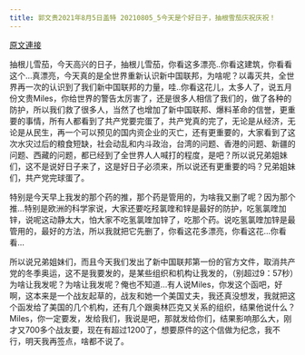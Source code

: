 ```yaml
---
title: 郭文贵2021年8月5日盖特 20210805_5今天是个好日子，抽根雪茄庆祝庆祝！
---
```


[原文連接](https://gnews.org/ThreadView/53481667)

抽根儿雪茄，今天高兴的日子，抽根儿雪茄，你看这多漂亮..你看这建筑，你看看这个…真漂亮，今天真的是全世界重新认识新中国联邦，为啥呢？以毒灭共，全世界再一次的认识到了我们新中国联邦的力量，哇..你看这花儿，太多人了，说五月份文贵Miles，你给世界的警告太厉害了，还是很多人相信了我们的，做了各种的防护，所以我们救了很多人，当然了也增加了新中国联邦、爆料革命的信誉，更重要的事情，所有人都看到了共产党要完蛋了，共产党真的完了，无论是从经济，无论是从民生，再一个可以预见的国内资企业的灭亡，还有更重要的，大家看到了这次水灾过后的粮食短缺，社会动乱和内斗政治，台湾的问题、香港的问题、新疆的问题、西藏的问题，都已经到了全世界人人喊打的程度，是吧？所以说兄弟姐妹们，这不是说好日子来了，这是好日子必须来，所以说还有更重要的吗？兄弟姐妹们，共产党完球蛋了。


特别是今天早上我发的那个药的推，那个药是管用的，为啥我又删了呢？因为那个推…特别是欧洲的科学家说，大家还要吃羟氯喹和锌是最好的防护，吃氢氯喹加锌，说呢这动静太大，怕大家不吃氢氯喹加锌了，吃那个药。说吃氢氯喹加锌是最管用的，最好的方法，所以我就把它先删了，你看这花多漂亮，你看这花…你看看…


所以说兄弟姐妹们，而且今天我们发出了新中国联邦第一份的官方文件，取消共产党的冬季奥运，这不是我要发的，是某些组织和机构让我发的，（别超过9：57秒）为啥让我发呢？为啥让我发呢？俺也不知道…有人说Miles，你发这个函吧，好啊，这本来是一个战友起草的，战友和她一个美国丈夫，我还真没想发，我就把这个函发给了美国的几个机构，还有几个跟奥林匹克又关系的组织，结果他说什么？Miles，你一定要发，发给我们，我说是吧，那就发给你们，结果影响那么大，刚才又700多个战友要，现在有超过1200了，想要原件的这个信做为纪念，我不行，明天我再签点，啥都不说了。
